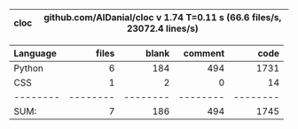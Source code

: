cloc|github.com/AlDanial/cloc v 1.74  T=0.11 s (66.6 files/s, 23072.4 lines/s)
--- | ---

Language|files|blank|comment|code
:-------|-------:|-------:|-------:|-------:
Python|6|184|494|1731
CSS|1|2|0|14
--------|--------|--------|--------|--------
SUM:|7|186|494|1745
